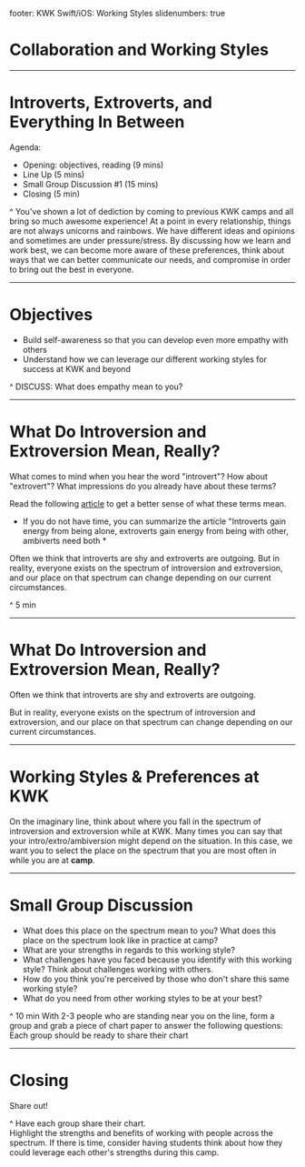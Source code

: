 footer: KWK Swift/iOS: Working Styles
slidenumbers: true

# Collaboration and Working Styles

---

# Introverts, Extroverts, and Everything In Between

Agenda:

* Opening: objectives, reading (9 mins)
* Line Up (5 mins)
* Small Group Discussion #1 (15 mins)
* Closing (5 min)

^ You've shown a lot of dediction by coming to previous KWK camps and all bring so much awesome experience!
At a point in every relationship, things are not always unicorns and rainbows. We have different ideas and opinions and sometimes are under pressure/stress. 
By discussing how we learn and work best, we can become more aware of these preferences, think about ways that we can better communicate our needs, and compromise in order to bring out the best in everyone.

---

# Objectives

* Build self-awareness so that you can develop even more empathy with others
* Understand how we can leverage our different working styles for success at KWK and beyond

^ DISCUSS: What does empathy mean to you?

---

# What Do Introversion and Extroversion Mean, Really?
What comes to mind when you hear the word "introvert"? How about "extrovert"? What impressions do you already have about these terms?

Read the following [article](https://www.fastcompany.com/3016031/leadership-now/are-you-an-introvert-or-an-extrovert-and-what-it-means-for-your-career) to get a better sense of what these terms mean.

* If you do not have time, you can summarize the article "Introverts gain energy from being alone, extroverts gain energy from being with other, ambiverts need both *

Often we think that introverts are shy and extroverts are outgoing. But in reality, everyone exists on the spectrum of introversion and extroversion, and our place on that spectrum can change depending on our current circumstances.

^ 5 min

---

# What Do Introversion and Extroversion Mean, Really?

Often we think that introverts are shy and extroverts are outgoing. 

But in reality, everyone exists on the spectrum of introversion and extroversion, and our place on that spectrum can change depending on our current circumstances.

---

# Working Styles & Preferences at KWK

On the imaginary line, think about where you fall in the spectrum of introversion and extroversion while at KWK. Many times you can say that your intro/extro/ambiversion might depend on the situation. In this case, we want you to select the place on the spectrum that you are most often in while you are at **camp**.   

---

# Small Group Discussion
* What does this place on the spectrum mean to you? What does this place on the spectrum look like in practice at camp?
* What are your strengths in regards to this working style?
* What challenges have you faced because you identify with this working style? Think about challenges working with others.
* How do you think you're perceived by those who don't share this same working style?
* What do you need from other working styles to be at your best?

^ 10 min
With 2-3 people who are standing near you on the line, form a group and grab a piece of chart paper to answer the following questions:
Each group should be ready to share their chart

---

# Closing

Share out!

^ Have each group share their chart.  
Highlight the strengths and benefits of working with people across the spectrum.  If there is time, consider having students think about how they could leverage each other's strengths during this camp.
